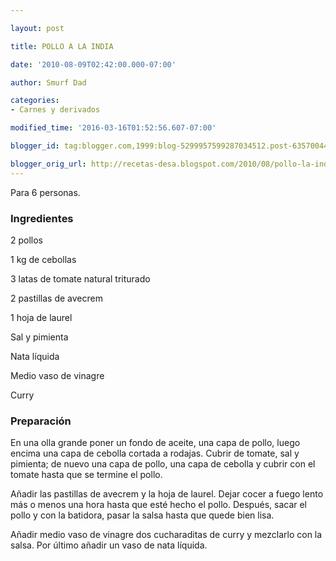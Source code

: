 ```yaml
---

layout: post

title: POLLO A LA INDIA

date: '2010-08-09T02:42:00.000-07:00'

author: Smurf Dad

categories:
- Carnes y derivados

modified_time: '2016-03-16T01:52:56.607-07:00'

blogger_id: tag:blogger.com,1999:blog-5299957599287034512.post-6357004462239408731

blogger_orig_url: http://recetas-desa.blogspot.com/2010/08/pollo-la-india.html
---
```


Para 6 personas.

<h3>Ingredientes</h3>

2 pollos

1 kg de cebollas

3 latas de tomate natural triturado

2 pastillas de avecrem

1 hoja de laurel

Sal y pimienta

Nata líquida

Medio vaso de vinagre

Curry

<h3>Preparación</h3>

En una olla grande poner un fondo de aceite, una capa de pollo, luego encima una capa de cebolla cortada a rodajas. Cubrir de tomate, sal y pimienta; de nuevo una capa de pollo, una capa de cebolla y cubrir con el tomate hasta que se termine el pollo.

Añadir las pastillas de avecrem y la hoja de laurel. Dejar cocer a fuego lento más o menos una hora hasta que esté hecho el pollo. Después, sacar el pollo y con la batidora, pasar la salsa hasta que quede bien lisa.

Añadir medio vaso de vinagre dos cucharaditas de curry y mezclarlo con la salsa. Por último añadir un vaso de nata líquida.